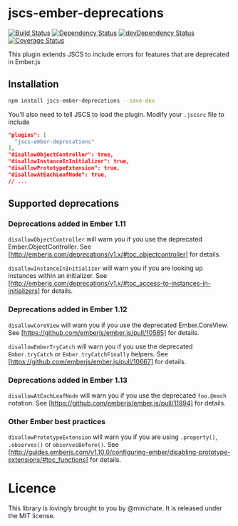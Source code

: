 # jscs-ember-deprecations

[![Build Status](https://travis-ci.org/minichate/jscs-ember-deprecations.svg?branch=master)](https://travis-ci.org/minichate/jscs-ember-deprecations)
[![Dependency Status](https://david-dm.org/minichate/jscs-ember-deprecations.svg)](https://david-dm.org/minichate/jscs-ember-deprecations)
[![devDependency Status](https://david-dm.org/minichate/jscs-ember-deprecations/dev-status.svg)](https://david-dm.org/minichate/jscs-ember-deprecations#info=devDependencies)
[![Coverage Status](https://coveralls.io/repos/minichate/jscs-ember-deprecations/badge.svg?branch=master&service=github)](https://coveralls.io/github/minichate/jscs-ember-deprecations?branch=master)

This plugin extends JSCS to include errors for features that are deprecated in Ember.js

## Installation

```bash
npm install jscs-ember-deprecations --save-dev
```

You'll also need to tell JSCS to load the plugin. Modify your `.jscsrc` file to include

```json
"plugins": [
  "jscs-ember-deprecations"
],
"disallowObjectController": true,
"disallowInstanceInInitializer": true,
"disallowPrototypeExtension": true,
"disallowAtEachLeafNode": true,
// ...
```

## Supported deprecations

### Deprecations added in Ember 1.11

`disallowObjectController` will warn you if you use the deprecated Ember.ObjectController. See [http://emberjs.com/deprecations/v1.x/#toc_objectcontroller] for details.

`disallowInstanceInInitializer` will warn you if you are looking up instances within an initializer. See [http://emberjs.com/deprecations/v1.x/#toc_access-to-instances-in-initializers] for details.

### Deprecations added in Ember 1.12

`disallowCoreView` will warn you if you use the deprecated Ember.CoreView. See [https://github.com/emberjs/ember.js/pull/10585] for details.

`disallowEmberTryCatch` will warn you if you use the deprecated `Ember.tryCatch` or `Ember.tryCatchFinally` helpers. See [https://github.com/emberjs/ember.js/pull/10667] for details.

### Deprecations added in Ember 1.13

`disallowAtEachLeafNode` will warn you if you use the deprecated `foo.@each` notation. See [https://github.com/emberjs/ember.js/pull/11994] for details.

### Other Ember best practices

`disallowPrototypeExtension` will warn you if you are using `.property()`, `.observes()` or `observesBefore()`. See [http://guides.emberjs.com/v1.10.0/configuring-ember/disabling-prototype-extensions/#toc_functions] for details.

# Licence

This library is lovingly brought to you by @minichate. It is released under the MIT license.
